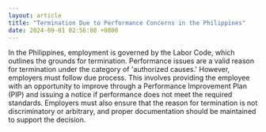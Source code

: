 ```yaml
---
layout: article
title: "Termination Due to Performance Concerns in the Philippines"
date: 2024-09-01 02:56:08 +0800
---
```


<p>In the Philippines, employment is governed by the Labor Code, which outlines the grounds for termination. Performance issues are a valid reason for termination under the category of &#39;authorized causes.&#39; However, employers must follow due process. This involves providing the employee with an opportunity to improve through a Performance Improvement Plan (PIP) and issuing a notice if performance does not meet the required standards. Employers must also ensure that the reason for termination is not discriminatory or arbitrary, and proper documentation should be maintained to support the decision.</p>